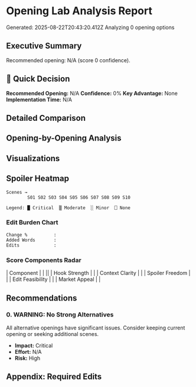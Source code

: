 # Opening Lab Analysis Report
Generated: 2025-08-22T20:43:20.412Z
Analyzing 0 opening options

## Executive Summary

Recommended opening: N/A (score 0 confidence).
## 🎯 Quick Decision

**Recommended Opening:** N/A
**Confidence:** 0%
**Key Advantage:** None
**Implementation Time:** N/A

## Detailed Comparison


## Opening-by-Opening Analysis

## Visualizations

## Spoiler Heatmap

```
Scenes →
        S01 S02 S03 S04 S05 S06 S07 S08 S09 S10 

Legend: █ Critical  ▒ Moderate  ░ Minor  ⎕ None
```

### Edit Burden Chart
```
Change %          : 
Added Words       : 
Edits             : 
```

### Score Components Radar

| Component |  |
||
| Hook Strength |  |
| Context Clarity |  |
| Spoiler Freedom |  |
| Edit Feasibility |  |
| Market Appeal |  |

## Recommendations

### 0. WARNING: No Strong Alternatives
All alternative openings have significant issues. Consider keeping current opening or seeking additional scenes.
- **Impact:** Critical
- **Effort:** N/A
- **Risk:** High

## Appendix: Required Edits
